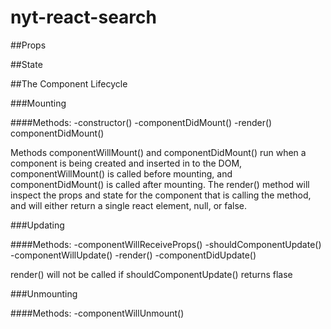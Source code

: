 # nyt-react-search

##Props



##State



##The Component Lifecycle

###Mounting

####Methods:
-constructor()
-componentDidMount()
-render()
componentDidMount()

Methods componentWillMount() and componentDidMount() run when a component is being created and inserted in to the DOM, componentWillMount() is called before mounting, and componentDidMount() is called after mounting. The render() method will inspect the props and state for the component that is calling the method, and will either return a single react element, null, or false.

###Updating

####Methods:
-componentWillReceiveProps()
-shouldComponentUpdate()
-componentWillUpdate()
-render()
-componentDidUpdate()

render() will not be called if shouldComponentUpdate() returns flase

###Unmounting

####Methods:
-componentWillUnmount()